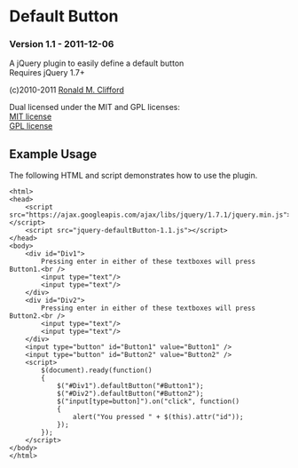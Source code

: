 # Default Button
### Version 1.1 - 2011-12-06

A jQuery plugin to easily define a default button<br />
Requires jQuery 1.7+

(c)2010-2011 [Ronald M. Clifford](mailto:roncli@roncli.com)

Dual licensed under the MIT and GPL licenses:<br />
[MIT license](http://www.opensource.org/licenses/mit-license.php)<br />
[GPL license](http://www.gnu.org/licenses/gpl.html)

## Example Usage

The following HTML and script demonstrates how to use the plugin.

    <html>
    <head>
        <script src="https://ajax.googleapis.com/ajax/libs/jquery/1.7.1/jquery.min.js"></script>
        <script src="jquery-defaultButton-1.1.js"></script>
    </head>
    <body>
        <div id="Div1">
            Pressing enter in either of these textboxes will press Button1.<br />
            <input type="text"/>
            <input type="text"/>
        </div>
        <div id="Div2">
            Pressing enter in either of these textboxes will press Button2.<br />
            <input type="text"/>
            <input type="text"/>
        </div>
        <input type="button" id="Button1" value="Button1" />
        <input type="button" id="Button2" value="Button2" />
        <script>
            $(document).ready(function()
            {
                $("#Div1").defaultButton("#Button1");
                $("#Div2").defaultButton("#Button2");
                $("input[type=button]").on("click", function()
                {
                    alert("You pressed " + $(this).attr("id"));
                });
            });
        </script>
    </body>
    </html>
